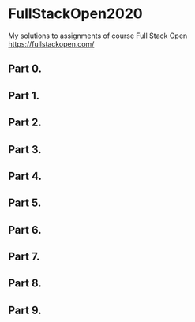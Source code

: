 # FullStackOpen2020

My solutions to assignments of course Full Stack Open https://fullstackopen.com/

## Part 0.

## Part 1.

## Part 2.

## Part 3.

## Part 4.

## Part 5.

## Part 6.

## Part 7. 

## Part 8.

## Part 9.
